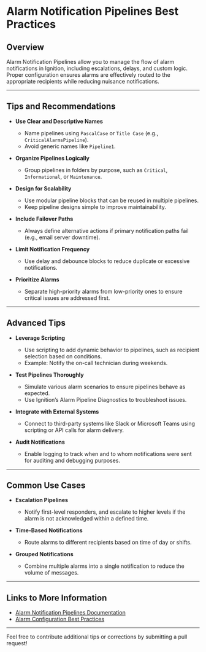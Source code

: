 # Alarm Notification Pipelines Best Practices

## Overview
Alarm Notification Pipelines allow you to manage the flow of alarm notifications in Ignition, including escalations, delays, and custom logic. Proper configuration ensures alarms are effectively routed to the appropriate recipients while reducing nuisance notifications.

---

## Tips and Recommendations

- **Use Clear and Descriptive Names**
  - Name pipelines using `PascalCase` or `Title Case` (e.g., `CriticalAlarmsPipeline`).
  - Avoid generic names like `Pipeline1`.

- **Organize Pipelines Logically**
  - Group pipelines in folders by purpose, such as `Critical`, `Informational`, or `Maintenance`.

- **Design for Scalability**
  - Use modular pipeline blocks that can be reused in multiple pipelines.
  - Keep pipeline designs simple to improve maintainability.

- **Include Failover Paths**
  - Always define alternative actions if primary notification paths fail (e.g., email server downtime).

- **Limit Notification Frequency**
  - Use delay and debounce blocks to reduce duplicate or excessive notifications.

- **Prioritize Alarms**
  - Separate high-priority alarms from low-priority ones to ensure critical issues are addressed first.

---

## Advanced Tips

- **Leverage Scripting**
  - Use scripting to add dynamic behavior to pipelines, such as recipient selection based on conditions.
  - Example: Notify the on-call technician during weekends.

- **Test Pipelines Thoroughly**
  - Simulate various alarm scenarios to ensure pipelines behave as expected.
  - Use Ignition’s Alarm Pipeline Diagnostics to troubleshoot issues.

- **Integrate with External Systems**
  - Connect to third-party systems like Slack or Microsoft Teams using scripting or API calls for alarm delivery.

- **Audit Notifications**
  - Enable logging to track when and to whom notifications were sent for auditing and debugging purposes.

---

## Common Use Cases

- **Escalation Pipelines**
  - Notify first-level responders, and escalate to higher levels if the alarm is not acknowledged within a defined time.

- **Time-Based Notifications**
  - Route alarms to different recipients based on time of day or shifts.

- **Grouped Notifications**
  - Combine multiple alarms into a single notification to reduce the volume of messages.

---

## Links to More Information
- [Alarm Notification Pipelines Documentation](https://docs.inductiveautomation.com/display/DOC81/Alarm+Notification+Pipelines)
- [Alarm Configuration Best Practices](https://docs.inductiveautomation.com/display/DOC81/Alarming)

---

Feel free to contribute additional tips or corrections by submitting a pull request!

